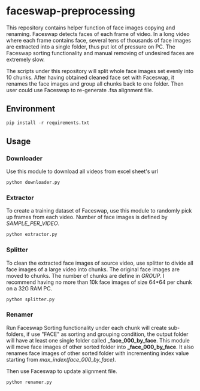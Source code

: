 # faceswap-preprocessing

This repository contains helper function of face images copying and renaming.
Faceswap detects faces of each frame of video. 
In a long video where each frame contains face, several tens of thousands of face images are extracted into a single folder,
thus put lot of pressure on PC. The Faceswap sorting functionality and manual removing of undesired faces are extremely slow.

The scripts under this repository will split whole face images set evenly into 10 chunks.
After having obtained cleaned face set with Faceswap, it renames the face images and group all chunks back to one folder.
Then user could use Faceswap to re-generate .fsa alignment file.

## Environment
```markdown
pip install -r requirements.txt
```

## Usage
### Downloader
Use this module to download all videos from excel sheet's url
```markdown
python downloader.py
```


### Extractor
To create a training dataset of Faceswap, use this module to randomly pick up frames from each video.
Number of face images is defined by *SAMPLE_PER_VIDEO*.
```markdown
python extractor.py
```

### Splitter
To clean the extracted face images of source video, use splitter to divide all face images of a large video into chunks.
The original face images are moved to chunks. The number of chunks are define in *GROUP*.
I recommend having no more than 10k face images of size 64*64 per chunk on a 32G RAM PC.
```markdown
python splitter.py
```

### Renamer
Run Faceswap Sorting functionality under each chunk will create sub-folders, if use "FACE" as
sorting and grouping condition, the output folder will have at least one single folder called **_face_000_by_face**.
This module will move face images of other sorted folder into **_face_000_by_face**.
It also renames face images of other sorted folder with incrementing index value starting from 
*max_index(face_000_by_face)*.

Then use Faceswap to update alignment file.
```markdown
python renamer.py
```
 